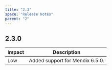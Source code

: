 ```yaml
---
title: "2.3"
space: "Release Notes"
parent: "2"
---
```


## 2.3.0

| Impact | Description |
| --- | --- |
| Low | Added support for Mendix 6.5.0. |